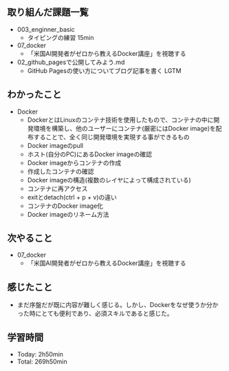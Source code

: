 
## 取り組んだ課題一覧
- 003_enginner_basic
  - タイピングの練習 15min
- 07_docker
  - 「米国AI開発者がゼロから教えるDocker講座」を視聴する
- 02_github_pagesで公開してみよう.md
  - GitHub Pagesの使い方についてブログ記事を書く LGTM
## わかったこと
- Docker
  - DockerとはLinuxのコンテナ技術を使用したもので、コンテナの中に開発環境を構築し、他のユーザーにコンテナ(厳密にはDocker image)を配布することで、全く同じ開発環境を実現する事ができるもの
  - Docker imageのpull
  - ホスト(自分のPC)にあるDocker imageの確認
  - Docker imageからコンテナの作成
  - 作成したコンテナの確認
  - Docker imageの構造(複数のレイヤによって構成されている)
  - コンテナに再アクセス
  - exitとdetach(ctrl + p + v)の違い
  - コンテナのDocker image化
  - Docker imageのリネーム方法
## 次やること
- 07_docker
  - 「米国AI開発者がゼロから教えるDocker講座」を視聴する
## 感じたこと
  - まだ序盤だが既に内容が難しく感じる。しかし、Dockerをなぜ使うか分かった時にとても便利であり、必須スキルであると感じた。
## 学習時間
- Today: 2h50min
- Total: 269h50min